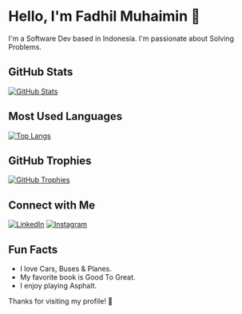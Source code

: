# Hello, I'm Fadhil Muhaimin 👋

I'm a Software Dev based in Indonesia. I'm passionate about Solving Problems.

## GitHub Stats

[![GitHub Stats](https://github-readme-stats.vercel.app/api?username=your-username&show_icons=true&theme=radical)](https://github.com/your-username)

## Most Used Languages

[![Top Langs](https://github-readme-stats.vercel.app/api/top-langs/?username=fadhilmuhaimin&layout=compact&theme=radical)](https://github.com/your-username)

## GitHub Trophies

[![GitHub Trophies](https://github-profile-trophy.vercel.app/?username=fadhilmuhaimintheme=radical)](https://github.com/your-username)

## Connect with Me

[![LinkedIn](https://img.shields.io/badge/LinkedIn-0077B5?style=for-the-badge&logo=linkedin&logoColor=white)](https://www.linkedin.com/in/fadhil-muhaimin88/)
[![Instagram](https://img.shields.io/badge/Instagram-E4405F?style=for-the-badge&logo=instagram&logoColor=white)](https://www.instagram.com/autodhil/)

## Fun Facts

- I love Cars, Buses & Planes.
- My favorite book is Good To Great.
- I enjoy playing Asphalt.

Thanks for visiting my profile! 🌟
